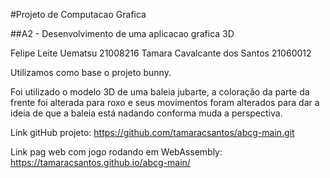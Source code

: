 #Projeto de Computacao Grafica

##A2 - Desenvolvimento de uma aplicacao grafica 3D

Felipe Leite Uematsu 21008216
Tamara Cavalcante dos Santos 21060012


Utilizamos como base o projeto bunny.

Foi utilizado o modelo 3D de uma baleia jubarte, a coloração da parte da frente foi alterada para roxo e seus movimentos foram alterados para dar a ideia de que a baleia está nadando conforma muda a perspectiva.


Link gitHub projeto: https://github.com/tamaracsantos/abcg-main.git

Link pag web com jogo rodando em WebAssembly: https://tamaracsantos.github.io/abcg-main/

